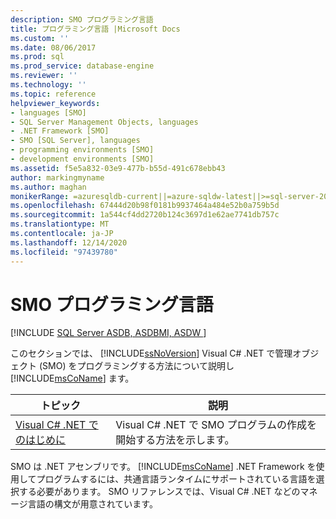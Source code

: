 ```yaml
---
description: SMO プログラミング言語
title: プログラミング言語 |Microsoft Docs
ms.custom: ''
ms.date: 08/06/2017
ms.prod: sql
ms.prod_service: database-engine
ms.reviewer: ''
ms.technology: ''
ms.topic: reference
helpviewer_keywords:
- languages [SMO]
- SQL Server Management Objects, languages
- .NET Framework [SMO]
- SMO [SQL Server], languages
- programming environments [SMO]
- development environments [SMO]
ms.assetid: f5e5a832-03e9-477b-b55d-491c678ebb43
author: markingmyname
ms.author: maghan
monikerRange: =azuresqldb-current||=azure-sqldw-latest||>=sql-server-2016||>=sql-server-linux-2017||=azuresqldb-mi-current
ms.openlocfilehash: 67444d20b98f0181b9937464a484e52b0a759b5d
ms.sourcegitcommit: 1a544cf4dd2720b124c3697d1e62ae7741db757c
ms.translationtype: MT
ms.contentlocale: ja-JP
ms.lasthandoff: 12/14/2020
ms.locfileid: "97439780"
---
```

# <a name="smo-programming-languages"></a>SMO プログラミング言語
[!INCLUDE [SQL Server ASDB, ASDBMI, ASDW ](../../includes/applies-to-version/sql-asdb-asdbmi-asa.md)]

  このセクションでは、 [!INCLUDE[ssNoVersion](../../includes/ssnoversion-md.md)] Visual C# .NET で管理オブジェクト (SMO) をプログラミングする方法について説明し [!INCLUDE[msCoName](../../includes/msconame-md.md)] ます。
  
|トピック|説明|  
|-----------|-----------------|  
|[Visual C&#35; .NET でのはじめに](../../relational-databases/server-management-objects-smo/smo-programming-getting-started-in-visual-csharp-net.md)|Visual C#&#xA0;.NET で SMO プログラムの作成を開始する方法を示します。|  
  
 SMO は .NET アセンブリです。 [!INCLUDE[msCoName](../../includes/msconame-md.md)] .NET Framework を使用してプログラムするには、共通言語ランタイムにサポートされている言語を選択する必要があります。 SMO リファレンスでは、Visual C# .NET などのマネージ言語の構文が用意されています。  
  
  
